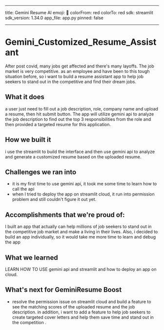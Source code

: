 ________
title: Gemini Resume AI
emoji: 🚀
colorFrom: red
colorTo: red
sdk: streamlit
sdk_version: 1.34.0
app_file: app.py
pinned: false
________


# Gemini_Customized_Resume_Assistant


After post covid, many jobs get affected and there's many layoffs. The job market is very competitive. as an employee and have been to this tough situation before, so i want to build a resume assistant app to help job seekers to stand out in the competitive and find their dream jobs.  

## What it does

a user just need  to fill out a job description, role, company name and upload a resume, then hit submit button. The app will utilize gemini api to analyze the job description to find out the top 3 responsibilities from the role and then provided a targeted resume for this application. 

## How we built it

i use the streamlit to build the interface and then use gemini api to analyze and generate a customized resume based on the uploaded resume. 

## Challenges we ran into

- it is my first time to use gemini api, it took me some time to learn how to call the api 
- when I tried to deploy the app on streamlit cloud, it run into permission problem and still couldn't figure it out yet. 

## Accomplishments that we're proud of: 

I built an app that actually can help millions of job seekers to stand out in the competitive job market and make a living in their lives. Also, i decided to build an app individually, so it would take me more time to learn and debug the app 

## What we learned

LEARN HOW TO USE gemini api and streamlit and how to deploy an app on cloud. 

## What's next for GeminiResume Boost
- resolve the permission issue on streamlit cloud and build a feature to see the matching scores of the uploaded resume and the job description. in addition, i want to add a feature to help job seekers to create targeted cover letters and help them save time and stand out in the competition .
